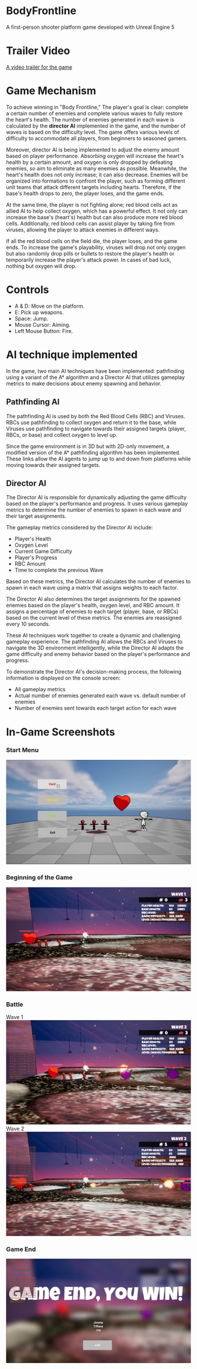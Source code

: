 # BodyFrontline

A first-person shooter platform game developed with Unreal Engine 5

# Trailer Video
[A video trailer for the game](https://youtu.be/rXww7bupdYc)

# Game Mechanism
To achieve winning in "Body Frontline," The player's goal is clear: complete a certain number of enemies and complete various waves to fully restore the heart's health. The number of enemies generated in each wave is calculated by the **director AI** implemented in the game, and the number of waves is based on the difficulty level. The game offers various levels of difficulty to accommodate all players, from beginners to seasoned gamers. 

Moreover, director AI is being implemented to adjust the enemy amount based on player performance. Absorbing oxygen will increase the heart's health by a certain amount, and oxygen is only dropped by defeating enemies, so aim to eliminate as many enemies as possible. Meanwhile, the heart's health does not only increase; it can also decrease. Enemies will be organized into formations to confront the player, such as forming different unit teams that attack different targets including hearts. Therefore, if the base's health drops to zero, the player loses, and the game ends. 

At the same time, the player is not fighting alone; red blood cells act as allied AI to help collect oxygen, which has a powerful effect. It not only can increase the base's (heart's) health but can also produce more red blood cells. Additionally, red blood cells can assist player by taking fire from viruses, allowing the player to attack enemies in different ways. 

If all the red blood cells on the field die, the player loses, and the game ends. To increase the game's playability, viruses will drop not only oxygen but also randomly drop pills or bullets to restore the player's health or temporarily increase the player's attack power. In cases of bad luck, nothing but oxygen will drop.



# Controls
- A & D: Move on the platform.
- E: Pick up weapons.
- Space: Jump.
- Mouse Cursor: Aiming.
- Left Mouse Button: Fire.

# AI technique implemented
In the game, two main AI techniques have been implemented: pathfinding using a variant of the A* algorithm and a Director AI that utilizes gameplay metrics to make decisions about enemy spawning and behavior.

## Pathfinding AI
The pathfinding AI is used by both the Red Blood Cells (RBC) and Viruses. RBCs use pathfinding to collect oxygen and return it to the base, while Viruses use pathfinding to navigate towards their assigned targets (player, RBCs, or base) and collect oxygen to level up.

Since the game environment is in 3D but with 2D-only movement, a modified version of the A* pathfinding algorithm has been implemented. These links allow the AI agents to jump up to and down from platforms while moving towards their assigned targets.

## Director AI
The Director AI is responsible for dynamically adjusting the game difficulty based on the player's performance and progress. It uses various gameplay metrics to determine the number of enemies to spawn in each wave and their target assignments.

The gameplay metrics considered by the Director AI include:
- Player's Health
- Oxygen Level
- Current Game Difficulty
- Player's Progress
- RBC Amount
- Time to complete the previous Wave

Based on these metrics, the Director AI calculates the number of enemies to spawn in each wave using a matrix that assigns weights to each factor.

The Director AI also determines the target assignments for the spawned enemies based on the player's health, oxygen level, and RBC amount. It assigns a percentage of enemies to each target (player, base, or RBCs) based on the current level of these metrics. The enemies are reassigned every 10 seconds. 

These AI techniques work together to create a dynamic and challenging gameplay experience. The pathfinding AI allows the RBCs and Viruses to navigate the 3D environment intelligently, while the Director AI adapts the game difficulty and enemy behavior based on the player's performance and progress.

To demonstrate the Director AI's decision-making process, the following information is displayed on the console screen:
- All gameplay metrics
- Actual number of enemies generated each wave vs. default number of enemies
- Number of enemies sent towards each target action for each wave


# In-Game Screenshots

### Start Menu
![Start Scene](start_scene.png)

### Beginning of the Game
![alt text](start_of_the_game.png)

### Battle
Wave 1
![alt text](battle.png)
Wave 2
![alt text](battle2.png)

### Game End
![alt text](end_scene.png)